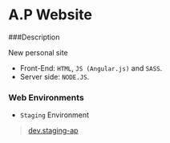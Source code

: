 # A.P Website

###Description

New personal site

- Front-End: `HTML`, `JS (Angular.js)` and `SASS`. 
- Server side: `NODE.JS`.

### Web Environments 

- `Staging` Environment 

> [dev.staging-ap](http://dev.staging-ap.s3-website-eu-west-1.amazonaws.com)
